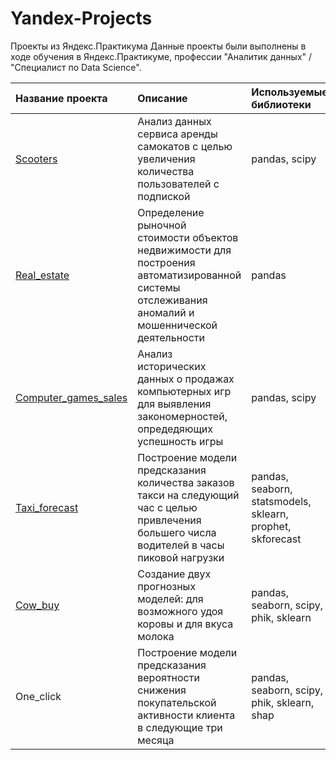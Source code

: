 # Yandex-Projects
Проекты из Яндекс.Практикума
Данные проекты были выполнены в ходе обучения в Яндекс.Практикуме, профессии "Аналитик данных" / "Специалист по Data Science".

| Название проекта        | Описание                                                        | Используемые библиотеки       |
| :--------------------   | :---------------------                                      |:---------------------------|
| [Scooters](Scooters) |Анализ данных сервиса аренды самокатов с целью увеличения количества пользователей с подпиской                              | pandas, scipy                       |
| [Real_estate](Real_estate)| Определение рыночной стоимости объектов недвижимости для построения автоматизированной системы отслеживания аномалий и мошеннической деятельности | pandas |
| [Computer_games_sales](Computer_games_sales)|Анализ исторических данных о продажах компьютерных игр для выявления закономерностей, опредедяющих успешность игры|pandas, scipy|
|  [Taxi_forecast](Taxi_forecast) | Построение модели предсказания количества заказов такси на следующий час с целью привлечения большего числа водителей в часы пиковой нагрузки  |pandas, seaborn, statsmodels, sklearn, prophet, skforecast|
|[Cow_buy](Cow_buy)| Создание двух прогнозных моделей: для возможного удоя коровы и для вкуса молока | pandas, seaborn, scipy, phik, sklearn|
|One_click|  Построение модели предсказания вероятности снижения покупательской активности клиента в следующие три месяца |pandas, seaborn, scipy, phik, sklearn, shap|
